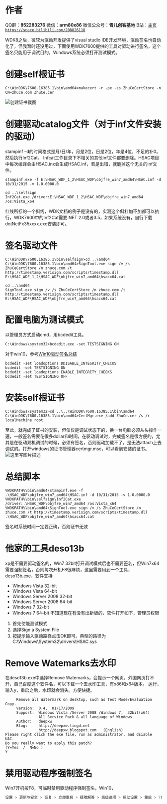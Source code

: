 ﻿# 作者
QQ群：**852283276**
微信：**arm80x86**
微信公众号：**青儿创客基地**
B站：[主页 `https://space.bilibili.com/208826118`](https://space.bilibili.com/208826118)

WDK8之后，微软为驱动开发提供了visual studio IDE开发环境，驱动签名也自动化了，但我暂时还没用过，下面使用WDK7600提供的工具对驱动进行签名，这个签名只能用于调试目的，Windows系统必须打开测试模式。

# 创建self根证书
```shell
C:\WinDDK\7600.16385.1\bin\amd64>makecert -r -pe -ss ZhuCeCertStore -n CN=zhuce.com ZhuCe.cer
```
![创建证书截图](https://imgconvert.csdnimg.cn/aHR0cDovL2ltZy5ibG9nLmNzZG4ubmV0LzIwMTgwNDIyMTYyMzUxNjk5?x-oss-process=image/format,png)

# 创建驱动catalog文件（对于inf文件安装的驱动）
stampinf –d的时间格式是月/日/年，月是2位，日是2位，年是4位，不足的补0。然后执行Inf2Cat。
Infcat工作目录下不相关的其他inf文件都要删除。HSAC项目中每次编译会由HSAC.inx会生成HSAC.inf，若是出错，就删掉这个无关的inf文件。
```shell
stampinf.exe -f E:\HSAC_WDF_1_2\HSAC_WDF\objfre_win7_amd64\HSAC.inf -d 10/31/2015 -v 1.0.0000.0
```
```shell
cd ..\selfsign
Inf2Cat.exe /driver:E:\HSAC_WDF_1_2\HSAC_WDF\objfre_win7_amd64 /os:Vista_x64
```
红线所标的一个斜线，WDK文档的例子是没有的，实测这个斜杠加不加都可以执行，WDK7600中的Inf2Cat需要.NET 2.0或者3.5，如果系统没有，自行下载dotNetFx35xxxx.exe安装即可。

# 签名驱动文件
```shell
C:\WinDDK\7600.16385.1\bin\selfsign>cd ..\amd64
C:\WinDDK\7600.16385.1\bin\amd64>SignTool.exe sign /v /s ZhuCeCertStore /n zhuce.com /t http://timestamp.verisign.com/scripts/timestamp.dll E:\HSAC_WDF_1_2\HSAC_WDF\objfre_win7_amd64\hsacx64.cat
```
```shell
cd ..\amd64
SignTool.exe sign /v /s ZhuCeCertStore /n zhuce.com /t http://timestamp.verisign.com/scripts/timestamp.dll E:\HSAC_WDF\HSAC_WDF\objfre_win7_amd64\hsacx64.cat
```

# 配置电脑为测试模式
以管理员方式启动cmd，用bcdedit工具。
```shell
C:\Windows\system32>bcdedit.exe -set TESTSIGNING ON
```
对于win10，参考[Win10驱动签名总结](https://blog.csdn.net/tansh4731/article/details/80017233)
```shell
bcdedit -set loadoptions DDISABLE_INTEGRITY_CHECKS
bcdedit -set TESTSIGNING ON
bcdedit -set loadoptions ENABLE_INTEGRITY_CHECKS
bcdedit -set TESTSIGNING OFF
```

# 安装self根证书
```shell
C:\Windows\system32>cd ..\..\WinDDK\7600.16385.1\bin\amd64
C:\WinDDK\7600.16385.1\bin\amd64>CertMgr.exe /add ZhuCe.cer /s /r localMachine root
```
至此，就完成了证书的安装，但仅仅是调试状态下的，换一台电脑必须从头操作一遍，一般签名需要花很多dollar和时间，在驱动调试时，完成签名是很方便的，尤其是在驱动双机调试的时候，必须有签名，否则驱动加载不了，是无法attach上去调试的。打开windows的证书管理器certmgr.msc，可以看到安装的证书。
![这里写图片描述](https://img-blog.csdn.net/20180711225933893?watermark/2/text/aHR0cHM6Ly9ibG9nLmNzZG4ubmV0L1podV9aaHVfMjAwOQ==/font/5a6L5L2T/fontsize/400/fill/I0JBQkFCMA==/dissolve/70)

# 总结脚本
```shell
%WDKPATH%\bin\amd64\stampinf.exe -f .\HSAC_WDF\objfre_win7_amd64\HSAC.inf -d 10/31/2015 -v 1.0.0000.0
%WDKPATH%\bin\selfsign\Inf2Cat.exe /driver:.\HSAC_WDF\objfre_win7_amd64 /os:Vista_x64
%WDKPATH%\bin\amd64\SignTool.exe sign /v /s ZhuCeCertStore /n zhuce.com /t http://timestamp.verisign.com/scripts/timestamp.dll .\HSAC_WDF\objfre_win7_amd64\hsacx64.cat
```
签名时系统时间一定要正确，否则证书无效

# 他家的工具deso13b
xp是不需要驱动签名的，Win7 32bit打开调试模式后也不需要签名，但Win7x64需要强制签名，否则每次开机F8很麻烦，这里需要用到一个工具，deso13b.exe，软件支持
* Windows Vista 32-bit
* Windows Vista 64-bit
* Windows Server 2008 32-bit
* Windows Server 2008 64-bit
* Windows 7 32-bit
* Windows 7 64-bit
不知道现在有没有出新版的，软件打开如下，管理员权限
 1. 首先使能测试模式
 2. 选择Sign a System File
 3. 按提示输入驱动路径点击OK即可。典型的路径为C:\Windows\System32\drivers\HSAC.sys
 
# Remove Watemarks去水印
在deso13b.exe中选择Remove Watemarks，会提示一个网页，外国网页打不开，自己百度这个软件名，可以下载一个去水印工具，有x86和x64版本。
运行，输入y，重启之后，水印就会消失。方便快捷。
```shell
     Remove all Watermark on desktop, such as Test Mode/Evaluation Copy.
     Version:  0.4,  01/17/2009
     Support:  Windows Vista /Server 2008 /Windows 7,  32bit(x64)
               All Service Pack & all language of Windows.
     Author:   deepxw
     Blog:     http://deepxw.lingd.net
               http://deepxw.blogspot.com   (English)
Please right click the exe file, run as administrator, and dsiable UAC.
Do you really want to apply this patch?
(Y=Yes  /  N=No )
Y
```

# 禁用驱动程序强制签名
Win7开机按F8，可临时禁用驱动程序强制签名，Win10，
```cpp
设置 > 更新与安全 > 恢复 > 立即重启 > 疑难解答 > 高级选项 > 启动设置 > 重启 > 7或F7
```

